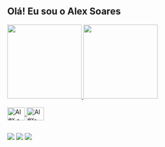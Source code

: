 ## Olá! Eu sou o Alex Soares 

<div>
  <a href="https://github.com/AlexSoares98">
  <img height="170em" src="https://github-readme-stats.vercel.app/api?username=AlexSoares98&show_icons=true&theme=dark&include_all_commits=true&count_private=true"/>
  <img height="170em" src="https://github-readme-stats.vercel.app/api/top-langs/?username=AlexSoares98&layout=compact&langs_count=16&theme=dark"/>
</div>

<div style="display: inline_block"><br>
  <img align="center" alt="Alex - Java" height="30" width="40" 
<img src="https://cdn.jsdelivr.net/gh/devicons/devicon@latest/icons/java/java-original.svg" />
  <img align="center" alt="Alex-py" height="30" width="40" 
<img src="https://cdn.jsdelivr.net/gh/devicons/devicon@latest/icons/python/python-original.svg" /> 
</div>
  
  ##
 
<div> 
  <a href = "mailto:aleexaugusto@gmail.com"><img src="https://img.shields.io/badge/-Gmail-%23333?style=for-the-badge&logo=gmail&logoColor=white" target="_blank"></a>
  <a href="https://www.linkedin.com/in/alex-soares-498a1b268" target="_blank"><img src="https://img.shields.io/badge/-LinkedIn-%230077B5?style=for-the-badge&logo=linkedin&logoColor=white" target="_blank"></a> 
  <a href="https://instagram.com/aleex.soares" target="_blank"><img src="https://img.shields.io/badge/-Instagram-%23E4405F?style=for-the-badge&logo=instagram&logoColor=white" target="_blank"></a>

</div>
